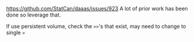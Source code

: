 https://github.com/StatCan/daaas/issues/923
A lot of prior work has been done so leverage that.

If use persistent volume, check the `>>`'s that exist, may need to change to single `>`